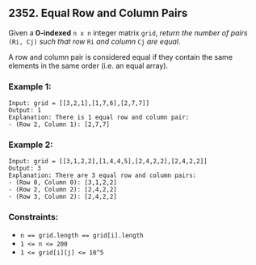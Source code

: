 ## 2352. Equal Row and Column Pairs

Given a **0-indexed** ```n x n``` integer matrix ```grid```, *return the number of pairs* ```(Ri, Cj)``` *such that row* ```Ri``` *and column* ```Cj``` *are equal*.

A row and column pair is considered equal if they contain the same elements in the same order (i.e. an equal array).

### Example 1:
```
Input: grid = [[3,2,1],[1,7,6],[2,7,7]]
Output: 1
Explanation: There is 1 equal row and column pair:
- (Row 2, Column 1): [2,7,7]
```
### Example 2:
```
Input: grid = [[3,1,2,2],[1,4,4,5],[2,4,2,2],[2,4,2,2]]
Output: 3
Explanation: There are 3 equal row and column pairs:
- (Row 0, Column 0): [3,1,2,2]
- (Row 2, Column 2): [2,4,2,2]
- (Row 3, Column 2): [2,4,2,2]
```

### Constraints:

* ```n == grid.length == grid[i].length```
* ```1 <= n <= 200```
* ```1 <= grid[i][j] <= 10^5```